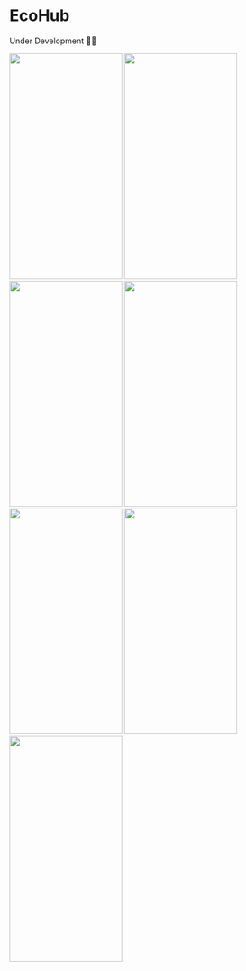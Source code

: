 # EcoHub
Under Development 👷‍♂️

<img src="https://user-images.githubusercontent.com/59831782/174882913-f0576740-bc4a-469a-9232-aca4e482899d.PNG" width="200" height="400" />          <img src="https://user-images.githubusercontent.com/59831782/174882936-406ccdb1-8d3d-4eea-96b5-1bd6ebb9adc2.PNG" width="200" height="400" />          <img src="https://user-images.githubusercontent.com/59831782/174883003-56ca171a-9a29-46dc-90c9-14cf690ba846.PNG" width="200" height="400" />          <img src="https://user-images.githubusercontent.com/59831782/174883020-310aa89f-7ce3-40ec-be69-904ca8539a0e.PNG" width="200" height="400" />          <img src="https://user-images.githubusercontent.com/59831782/174883051-2d19a357-21df-4da6-9ec4-3e7bed419f2e.PNG" width="200" height="400" />          <img src="https://user-images.githubusercontent.com/59831782/174883059-5a297ee3-ea60-4d82-9583-2be08d65de68.PNG" width="200" height="400" />          <img src="https://user-images.githubusercontent.com/59831782/174883068-8ac1ae0e-0e19-47ce-88d6-a05761de8b9a.PNG" width="200" height="400" />

